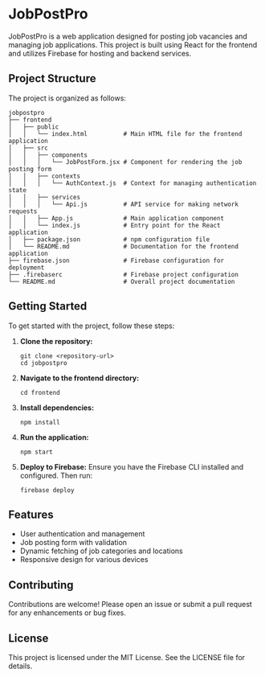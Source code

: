 # JobPostPro

JobPostPro is a web application designed for posting job vacancies and managing job applications. This project is built using React for the frontend and utilizes Firebase for hosting and backend services.

## Project Structure

The project is organized as follows:

```
jobpostpro
├── frontend
│   ├── public
│   │   └── index.html          # Main HTML file for the frontend application
│   ├── src
│   │   ├── components
│   │   │   └── JobPostForm.jsx # Component for rendering the job posting form
│   │   ├── contexts
│   │   │   └── AuthContext.js  # Context for managing authentication state
│   │   ├── services
│   │   │   └── Api.js          # API service for making network requests
│   │   ├── App.js              # Main application component
│   │   └── index.js            # Entry point for the React application
│   ├── package.json            # npm configuration file
│   └── README.md               # Documentation for the frontend application
├── firebase.json               # Firebase configuration for deployment
├── .firebaserc                 # Firebase project configuration
└── README.md                   # Overall project documentation
```

## Getting Started

To get started with the project, follow these steps:

1. **Clone the repository:**
   ```
   git clone <repository-url>
   cd jobpostpro
   ```

2. **Navigate to the frontend directory:**
   ```
   cd frontend
   ```

3. **Install dependencies:**
   ```
   npm install
   ```

4. **Run the application:**
   ```
   npm start
   ```

5. **Deploy to Firebase:**
   Ensure you have the Firebase CLI installed and configured. Then run:
   ```
   firebase deploy
   ```

## Features

- User authentication and management
- Job posting form with validation
- Dynamic fetching of job categories and locations
- Responsive design for various devices

## Contributing

Contributions are welcome! Please open an issue or submit a pull request for any enhancements or bug fixes.

## License

This project is licensed under the MIT License. See the LICENSE file for details.